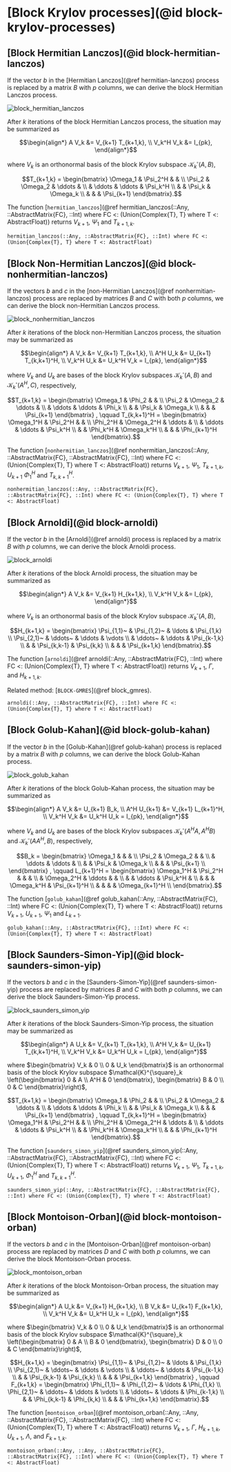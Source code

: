 # [Block Krylov processes](@id block-krylov-processes)

## [Block Hermitian Lanczos](@id block-hermitian-lanczos)

If the vector $b$ in the [Hermitian Lanczos](@ref hermitian-lanczos) process is replaced by a matrix $B$ with $p$ columns, we can derive the block Hermitian Lanczos process.

![block_hermitian_lanczos](./graphics/block_hermitian_lanczos.png)

After $k$ iterations of the block Hermitian Lanczos process, the situation may be summarized as
```math
\begin{align*}
  A V_k &= V_{k+1} T_{k+1,k}, \\
  V_k^H V_k &= I_{pk},
\end{align*}
```
where $V_k$ is an orthonormal basis of the block Krylov subspace $\mathcal{K}_k^{\square}(A,B)$,
```math
T_{k+1,k} =
\begin{bmatrix}
  \Omega_1 & \Psi_2^H &        &          \\
  \Psi_2   & \Omega_2 & \ddots &          \\
           & \ddots   & \ddots & \Psi_k^H \\
           &          & \Psi_k & \Omega_k \\
           &          &        & \Psi_{k+1}
\end{bmatrix}.
```

The function [`hermitian_lanczos`](@ref hermitian_lanczos(::Any, ::AbstractMatrix{FC}, ::Int) where FC <: (Union{Complex{T}, T} where T <: AbstractFloat)) returns $V_{k+1}$, $\Psi_1$ and $T_{k+1,k}$.

```@docs
hermitian_lanczos(::Any, ::AbstractMatrix{FC}, ::Int) where FC <: (Union{Complex{T}, T} where T <: AbstractFloat)
```

## [Block Non-Hermitian Lanczos](@id block-nonhermitian-lanczos)

If the vectors $b$ and $c$ in the [non-Hermitian Lanczos](@ref nonhermitian-lanczos) process are replaced by matrices $B$ and $C$ with both $p$ columns, we can derive the block non-Hermitian Lanczos process.

![block_nonhermitian_lanczos](./graphics/block_nonhermitian_lanczos.png)

After $k$ iterations of the block non-Hermitian Lanczos process, the situation may be summarized as
```math
\begin{align*}
  A V_k &= V_{k+1} T_{k+1,k}, \\
  A^H U_k &= U_{k+1} T_{k,k+1}^H, \\
  V_k^H U_k &= U_k^H V_k = I_{pk},
\end{align*}
```
where $V_k$ and $U_k$ are bases of the block Krylov subspaces $\mathcal{K}^{\square}_k(A,B)$ and $\mathcal{K}^{\square}_k (A^H,C)$, respectively,
```math
T_{k+1,k} =
\begin{bmatrix}
  \Omega_1 & \Phi_2   &        &          \\
  \Psi_2   & \Omega_2 & \ddots &          \\
           & \ddots   & \ddots & \Phi_k   \\
           &          & \Psi_k & \Omega_k \\
           &          &        & \Psi_{k+1}
\end{bmatrix}
, \qquad
T_{k,k+1}^H =
\begin{bmatrix}
  \Omega_1^H & \Psi_2^H   &          &            \\
  \Phi_2^H   & \Omega_2^H & \ddots   &            \\
             & \ddots     & \ddots   & \Psi_k^H   \\
             &            & \Phi_k^H & \Omega_k^H \\
             &            &          & \Phi_{k+1}^H
\end{bmatrix}.
```

The function [`nonhermitian_lanczos`](@ref nonhermitian_lanczos(::Any, ::AbstractMatrix{FC}, ::AbstractMatrix{FC}, ::Int) where FC <: (Union{Complex{T}, T} where T <: AbstractFloat)) returns $V_{k+1}$, $\Psi_1$, $T_{k+1,k}$, $U_{k+1}$ $\Phi_1^H$ and $T_{k,k+1}^H$.

```@docs
nonhermitian_lanczos(::Any, ::AbstractMatrix{FC}, ::AbstractMatrix{FC}, ::Int) where FC <: (Union{Complex{T}, T} where T <: AbstractFloat)
```

## [Block Arnoldi](@id block-arnoldi)

If the vector $b$ in the [Arnoldi](@ref arnoldi) process is replaced by a matrix $B$ with $p$ columns, we can derive the block Arnoldi process.

![block_arnoldi](./graphics/block_arnoldi.png)

After $k$ iterations of the block Arnoldi process, the situation may be summarized as
```math
\begin{align*}
  A V_k &= V_{k+1} H_{k+1,k}, \\
  V_k^H V_k &= I_{pk},
\end{align*}
```
where $V_k$ is an orthonormal basis of the block Krylov subspace $\mathcal{K}_k^{\square}(A,B)$,
```math
H_{k+1,k} =
\begin{bmatrix}
  \Psi_{1,1}~ & \Psi_{1,2}~ & \ldots       & \Psi_{1,k}   \\
  \Psi_{2,1}~ & \ddots~     & \ddots       & \vdots       \\
              & \ddots~     & \ddots       & \Psi_{k-1,k} \\
              &             & \Psi_{k,k-1} & \Psi_{k,k}   \\
              &             &              & \Psi_{k+1,k}
\end{bmatrix}.
```

The function [`arnoldi`](@ref arnoldi(::Any, ::AbstractMatrix{FC}, ::Int) where FC <: (Union{Complex{T}, T} where T <: AbstractFloat)) returns $V_{k+1}$, $\Gamma$, and $H_{k+1,k}$.

Related method: [`BLOCK-GMRES`](@ref block_gmres).

```@docs
arnoldi(::Any, ::AbstractMatrix{FC}, ::Int) where FC <: (Union{Complex{T}, T} where T <: AbstractFloat)
```

## [Block Golub-Kahan](@id block-golub-kahan)

If the vector $b$ in the [Golub-Kahan](@ref golub-kahan) process is replaced by a matrix $B$ with $p$ columns, we can derive the block Golub-Kahan process.

![block_golub_kahan](./graphics/block_golub_kahan.png)

After $k$ iterations of the block Golub-Kahan process, the situation may be summarized as
```math
\begin{align*}
  A V_k &= U_{k+1} B_k, \\
  A^H U_{k+1} &= V_{k+1} L_{k+1}^H, \\
  V_k^H V_k &= U_k^H U_k = I_{pk},
\end{align*}
```
where $V_k$ and $U_k$ are bases of the block Krylov subspaces $\mathcal{K}_k^{\square}(A^HA,A^HB)$ and $\mathcal{K}_k^{\square}(AA^H,B)$, respectively,
```math
B_k =
\begin{bmatrix}
  \Omega_1 &          &        &            \\
  \Psi_2   & \Omega_2 &        &            \\
           & \ddots   & \ddots &            \\
           &          & \Psi_k & \Omega_k   \\
           &          &        & \Psi_{k+1} \\
\end{bmatrix}
, \qquad
L_{k+1}^H =
\begin{bmatrix}
  \Omega_1^H & \Psi_2^H   &        &            &                \\
             & \Omega_2^H & \ddots &            &                \\
             &            & \ddots & \Psi_k^H   &                \\
             &            &        & \Omega_k^H & \Psi_{k+1}^H   \\
             &            &        &            & \Omega_{k+1}^H \\
\end{bmatrix}.
```

The function [`golub_kahan`](@ref golub_kahan(::Any, ::AbstractMatrix{FC}, ::Int) where FC <: (Union{Complex{T}, T} where T <: AbstractFloat)) returns $V_{k+1}$, $U_{k+1}$, $\Psi_1$ and $L_{k+1}$.

```@docs
golub_kahan(::Any, ::AbstractMatrix{FC}, ::Int) where FC <: (Union{Complex{T}, T} where T <: AbstractFloat)
```

## [Block Saunders-Simon-Yip](@id block-saunders-simon-yip)

If the vectors $b$ and $c$ in the [Saunders-Simon-Yip](@ref saunders-simon-yip) process are replaced by matrices $B$ and $C$ with both $p$ columns, we can derive the block Saunders-Simon-Yip process.

![block_saunders_simon_yip](./graphics/block_saunders_simon_yip.png)

After $k$ iterations of the block Saunders-Simon-Yip process, the situation may be summarized as
```math
\begin{align*}
  A U_k &= V_{k+1} T_{k+1,k}, \\
  A^H V_k &= U_{k+1} T_{k,k+1}^H, \\
  V_k^H V_k &= U_k^H U_k = I_{pk},
\end{align*}
```
where $\begin{bmatrix} V_k & 0 \\ 0 & U_k \end{bmatrix}$ is an orthonormal basis of the block Krylov subspace $\mathcal{K}^{\square}_k \left(\begin{bmatrix} 0 & A \\ A^H & 0 \end{bmatrix}, \begin{bmatrix} B & 0 \\ 0 & C \end{bmatrix}\right)$,
```math
T_{k+1,k} =
\begin{bmatrix}
  \Omega_1 & \Phi_2   &        &          \\
  \Psi_2   & \Omega_2 & \ddots &          \\
           & \ddots   & \ddots & \Phi_k   \\
           &          & \Psi_k & \Omega_k \\
           &          &        & \Psi_{k+1}
\end{bmatrix}
, \qquad
T_{k,k+1}^H =
\begin{bmatrix}
  \Omega_1^H & \Psi_2^H   &          &            \\
  \Phi_2^H   & \Omega_2^H & \ddots   &            \\
             & \ddots     & \ddots   & \Psi_k^H   \\
             &            & \Phi_k^H & \Omega_k^H \\
             &            &          & \Phi_{k+1}^H
\end{bmatrix}.
```

The function [`saunders_simon_yip`](@ref saunders_simon_yip(::Any, ::AbstractMatrix{FC}, ::AbstractMatrix{FC}, ::Int) where FC <: (Union{Complex{T}, T} where T <: AbstractFloat)) returns $V_{k+1}$, $\Psi_1$, $T_{k+1,k}$, $U_{k+1}$, $\Phi_1^H$ and $T_{k,k+1}^H$.

```@docs
saunders_simon_yip(::Any, ::AbstractMatrix{FC}, ::AbstractMatrix{FC}, ::Int) where FC <: (Union{Complex{T}, T} where T <: AbstractFloat)
```

## [Block Montoison-Orban](@id block-montoison-orban)

If the vectors $b$ and $c$ in the [Montoison-Orban](@ref montoison-orban) process are replaced by matrices $D$ and $C$ with both $p$ columns, we can derive the block Montoison-Orban process.

![block_montoison_orban](./graphics/block_montoison_orban.png)

After $k$ iterations of the block Montoison-Orban process, the situation may be summarized as
```math
\begin{align*}
  A U_k &= V_{k+1} H_{k+1,k}, \\
  B V_k &= U_{k+1} F_{k+1,k}, \\
  V_k^H V_k &= U_k^H U_k = I_{pk},
\end{align*}
```
where $\begin{bmatrix} V_k & 0 \\ 0 & U_k \end{bmatrix}$ is an orthonormal basis of the block Krylov subspace $\mathcal{K}^{\square}_k \left(\begin{bmatrix} 0 & A \\ B & 0 \end{bmatrix}, \begin{bmatrix} D & 0 \\ 0 & C \end{bmatrix}\right)$,
```math
H_{k+1,k} =
\begin{bmatrix}
  \Psi_{1,1}~ & \Psi_{1,2}~ & \ldots       & \Psi_{1,k}   \\
  \Psi_{2,1}~ & \ddots~     & \ddots       & \vdots       \\
              & \ddots~     & \ddots       & \Psi_{k-1,k} \\
              &             & \Psi_{k,k-1} & \Psi_{k,k}   \\
              &             &              & \Psi_{k+1,k}
\end{bmatrix}
, \qquad
F_{k+1,k} =
\begin{bmatrix}
  \Phi_{1,1}~ & \Phi_{1,2}~ & \ldots       & \Phi_{1,k}   \\
  \Phi_{2,1}~ & \ddots~     & \ddots       & \vdots       \\
              & \ddots~     & \ddots       & \Phi_{k-1,k} \\
              &             & \Phi_{k,k-1} & \Phi_{k,k}   \\
              &             &              & \Phi_{k+1,k}
\end{bmatrix}.
```

The function [`montoison_orban`](@ref montoison_orban(::Any, ::Any, ::AbstractMatrix{FC}, ::AbstractMatrix{FC}, ::Int) where FC <: (Union{Complex{T}, T} where T <: AbstractFloat)) returns $V_{k+1}$, $\Gamma$, $H_{k+1,k}$, $U_{k+1}$, $\Lambda$, and $F_{k+1,k}$.

```@docs
montoison_orban(::Any, ::Any, ::AbstractMatrix{FC}, ::AbstractMatrix{FC}, ::Int) where FC <: (Union{Complex{T}, T} where T <: AbstractFloat)
```
